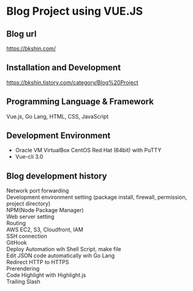 # Blog Project using VUE.JS

## Blog url
https://bkshin.com/

## Installation and Development
https://bkshin.tistory.com/category/Blog%20Project

## Programming Language & Framework
Vue.js, Go Lang, HTML, CSS, JavaScript

## Development Environment
- Oracle VM VirtualBox CentOS Red Hat (64bit) with PuTTY
- Vue-cli 3.0

## Blog development history
Network port forwarding  
Development environment setting (package install, firewall, permission, project directory)  
NPM(Node Package Manager)  
Web server setting  
Routing  
AWS EC2, S3, Cloudfront, IAM  
SSH connection  
GitHook  
Deploy Automation wih Shell Script, make file  
Edit JSON code automatically wih Go Lang  
Redirect HTTP to HTTPS  
Prerendering  
Code Highlight with Highlight.js  
Trailing Slash  
